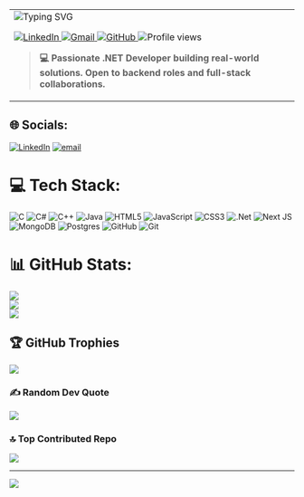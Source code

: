 <table width="100%">
  <tr>
    <td align="left" valign="middle" width="60%">
      <img src="https://readme-typing-svg.demolab.com/?font=Fira+Code&weight=700&size=28&pause=1000&color=4f86f7&center=false&vCenter=true&width=500&lines=Hi+%F0%9F%91%8B!+I%27m+Kumar+Shivam;Jr+DotNet+Developer+from+India;.NET+%7C+SQL+%7C+REST+APIs+%7C+Kendo+UI+%7C+AG+Grid" alt="Typing SVG" />
      <br>
      <p>
        <a href="https://www.linkedin.com/in/kumar-shivam-81a190226/" target="_blank">
          <img src="https://img.shields.io/badge/LinkedIn-4f86f7?style=for-the-badge&logo=linkedin&logoColor=white" alt="LinkedIn"/>
        </a>
        <a href="mailto:kumarshivam0118@gmail">
          <img src="https://img.shields.io/badge/Gmail-4f86f7?style=for-the-badge&logo=gmail&logoColor=white" alt="Gmail"/>
        </a>
        <a href="https://github.com/similaritshivamgit">
          <img src="https://img.shields.io/badge/GitHub-4f86f7?style=for-the-badge&logo=github&logoColor=white" alt="GitHub"/>
        </a>
        <img src="https://komarev.com/ghpvc/?username=similaritshivamgit&style=for-the-badge&color=4f86f7" alt="Profile views"/>
      </p>
      <blockquote>
        <b>💻 Passionate .NET Developer building real-world solutions. Open to backend roles and full-stack collaborations.</b>
      </blockquote>
    </td>
  </tr>
</table>

## 🌐 Socials:
[![LinkedIn](https://img.shields.io/badge/LinkedIn-%230077B5.svg?logo=linkedin&logoColor=white)](https://linkedin.com/in/www.linkedin.com/in/kumar-shivam-81a190226) [![email](https://img.shields.io/badge/Email-D14836?logo=gmail&logoColor=white)](mailto:kumarshivam0118@gmail.com) 

# 💻 Tech Stack:
![C](https://img.shields.io/badge/c-%2300599C.svg?style=for-the-badge&logo=c&logoColor=white) ![C#](https://img.shields.io/badge/c%23-%23239120.svg?style=for-the-badge&logo=csharp&logoColor=white) ![C++](https://img.shields.io/badge/c++-%2300599C.svg?style=for-the-badge&logo=c%2B%2B&logoColor=white) ![Java](https://img.shields.io/badge/java-%23ED8B00.svg?style=for-the-badge&logo=openjdk&logoColor=white) ![HTML5](https://img.shields.io/badge/html5-%23E34F26.svg?style=for-the-badge&logo=html5&logoColor=white) ![JavaScript](https://img.shields.io/badge/javascript-%23323330.svg?style=for-the-badge&logo=javascript&logoColor=%23F7DF1E) ![CSS3](https://img.shields.io/badge/css3-%231572B6.svg?style=for-the-badge&logo=css3&logoColor=white) ![.Net](https://img.shields.io/badge/.NET-5C2D91?style=for-the-badge&logo=.net&logoColor=white) ![Next JS](https://img.shields.io/badge/Next-black?style=for-the-badge&logo=next.js&logoColor=white) ![MongoDB](https://img.shields.io/badge/MongoDB-%234ea94b.svg?style=for-the-badge&logo=mongodb&logoColor=white) ![Postgres](https://img.shields.io/badge/postgres-%23316192.svg?style=for-the-badge&logo=postgresql&logoColor=white) ![GitHub](https://img.shields.io/badge/github-%23121011.svg?style=for-the-badge&logo=github&logoColor=white) ![Git](https://img.shields.io/badge/git-%23F05033.svg?style=for-the-badge&logo=git&logoColor=white)
# 📊 GitHub Stats:
![](https://github-readme-stats.vercel.app/api?username=similaritshivamgit&theme=tokyonight&hide_border=false&include_all_commits=true&count_private=false)<br/>
![](https://nirzak-streak-stats.vercel.app/?user=similaritshivamgit&theme=tokyonight&hide_border=false)<br/>
![](https://github-readme-stats.vercel.app/api/top-langs/?username=similaritshivamgit&theme=tokyonight&hide_border=false&include_all_commits=true&count_private=false&layout=compact)

## 🏆 GitHub Trophies
![](https://github-profile-trophy.vercel.app/?username=similaritshivamgit&theme=aura&no-frame=true&no-bg=false&margin-w=4)

### ✍️ Random Dev Quote
![](https://quotes-github-readme.vercel.app/api?type=horizontal&theme=dark)

### 🔝 Top Contributed Repo
![](https://github-contributor-stats.vercel.app/api?username=similaritshivamgit&limit=5&theme=dark&combine_all_yearly_contributions=true)

---
[![](https://visitcount.itsvg.in/api?id=similaritshivamgit&icon=4&color=5)](https://visitcount.itsvg.in)

<!-- Proudly created with GPRM ( https://gprm.itsvg.in ) -->



